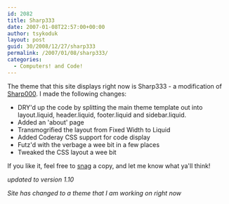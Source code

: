 ```yaml
---
id: 2082
title: Sharp333
date: 2007-01-08T22:57:00+00:00
author: tsykoduk
layout: post
guid: 30/2008/12/27/sharp333
permalink: /2007/01/08/sharp333/
categories:
  - Computers! and Code!
---
```

<p>The theme that this site displays right now is Sharp333 - a modification of <a href="http://dairon.net/2006/12/19/mephisto-theme-called-sharp000">Sharp000</a>. I made the following changes:</p>


<ul>
<li> DRY'd up the code by splitting the main theme template out into layout.liquid, header.liquid, footer.liquid and sidebar.liquid.</li>
<li>Added an 'about' page</li>
<li>Transmogrified the layout from Fixed Width to Liquid</li>
<li>Added Coderay <span class="caps">CSS</span> support for code display</li>
<li>Futz'd with the verbage a wee bit in a few places</li>
<li>Tweaked the <span class="caps">CSS</span> layout a wee bit</a>
</ul>

<p>If you like it, feel free to <a href="http://greg.nokes.name/assets/2007/1/8/sharp333.zip">snag</a> a copy, and let me know what ya'll think!</p>


<p><i>updated to version 1.10</i></p>


<p><i>Site has changed to a theme that I am working on right now</i></p>